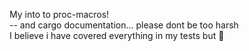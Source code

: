My into to proc-macros!<br>
-- and cargo documentation... please dont be too harsh<br>
I believe i have covered everything in my tests but 🤷
